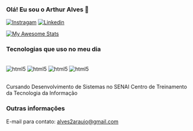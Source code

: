 ### Olá! Eu sou o Arthur Alves 👋

[![Instragam](https://img.shields.io/badge/Instagram-E4405F?style=for-the-badge&logo=instagram&logoColor=white)](https://www.instagram.com/arthur__alves06/) [![Linkedin](https://img.shields.io/badge/LinkedIn-0077B5?style=for-the-badge&logo=linkedin&logoColor=white)](https://www.linkedin.com/in/arthur-araujo-b3746734a/)

[![My Awesome Stats](https://awesome-github-stats.azurewebsites.net/user-stats/Arthur-Alvess?cardType=github&theme=dark&preferLogin=false)](https://git.io/awesome-stats-card)

### Tecnologias que uso no meu dia

<div style="display: inline_block"><br/>
    <img align="center" alt="html5" src="https://img.shields.io/badge/Java-ED8B00?style=for-the-badge&logo=openjdk&logoColor=white"/> <img align="center" alt="html5" src="https://img.shields.io/badge/C%2B%2B-00599C?style=for-the-badge&logo=c%2B%2B&logoColor=white"/> <img align="center" alt="html5" src="https://img.shields.io/badge/Microsoft_SQL_Server-CC2927?style=for-the-badge&logo=microsoft-sql-server&logoColor=white"/> <img align="center" alt="html5" src="https://img.shields.io/badge/Visual%20Studio%20Code-0078d7.svg?style=for-the-badge&logo=visual-studio-code&logoColor=white)" />
</div><br/>


Cursando Desenvolvimento de Sistemas no SENAI Centro de Treinamento da Tecnologia da Informação

### Outras informações
E-mail para contato: [alves2araujo@gmail.com]()<br/>
